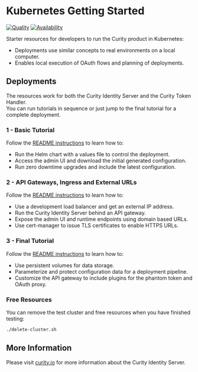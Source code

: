 # Kubernetes Getting Started

[![Quality](https://img.shields.io/badge/quality-demo-red)](https://curity.io/resources/code-examples/status/)
[![Availability](https://img.shields.io/badge/availability-source-blue)](https://curity.io/resources/code-examples/status/)

Starter resources for developers to run the Curity product in Kubernetes:

- Deployments use similar concepts to real environments on a local computer.
- Enables local execution of OAuth flows and planning of deployments.

## Deployments

The resources work for both the Curity Identity Server and the Curity Token Handler.\
You can run tutorials in sequence or just jump to the final tutorial for a complete deployment.

### 1 - Basic Tutorial

Follow the [README instructions](./1-basic-tutorial/README.md) to learn how to:

- Run the Helm chart with a values file to control the deployment.
- Access the admin UI and download the initial generated configuration.
- Run zero downtime upgrades and include the latest configuration.

### 2 - API Gateways, Ingress and External URLs

Follow the [README instructions](./2-ingress-tutorial/README.md) to learn how to:

- Use a development load balancer and get an external IP address.
- Run the Curity Identity Server behind an API gateway.
- Expose the admin UI and runtime endpoints using domain based URLs.
- Use cert-manager to issue TLS certificates to enable HTTPS URLs.

### 3 - Final Tutorial

Follow the [README instructions](./4-final-tutorial/README.md) to learn how to:

- Use persistent volumes for data storage.
- Parameterize and protect configuration data for a deployment pipeline.
- Customize the API gateway to include plugins for the phantom token and OAuth proxy.

### Free Resources

You can remove the test cluster and free resources when you have finished testing:

```bash
./delete-cluster.sh
```

## More Information

Please visit [curity.io](https://curity.io/) for more information about the Curity Identity Server.
